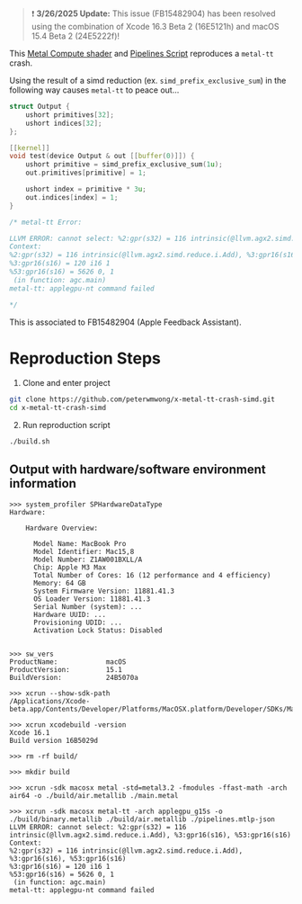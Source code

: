 > :exclamation: **3/26/2025 Update:** This issue (FB15482904) has been resolved using the combination of Xcode 16.3 Beta 2 (16E5121h) and macOS 15.4 Beta 2 (24E5222f)!

This [Metal Compute shader](./main.metal) and [Pipelines Script](./pipelines.mtlp-json) reproduces a `metal-tt` crash.

Using the result of a simd reduction (ex. `simd_prefix_exclusive_sum`) in the following way causes `metal-tt` to peace out...

```c++
struct Output {
    ushort primitives[32];
    ushort indices[32];
};

[[kernel]]
void test(device Output & out [[buffer(0)]]) {
    ushort primitive = simd_prefix_exclusive_sum(1u);
    out.primitives[primitive] = 1;

    ushort index = primitive * 3u;
    out.indices[index] = 1;
}

/* metal-tt Error:

LLVM ERROR: cannot select: %2:gpr(s32) = 116 intrinsic(@llvm.agx2.simd.reduce.i.Add), %3:gpr16(s16), %53:gpr16(s16)
Context:
%2:gpr(s32) = 116 intrinsic(@llvm.agx2.simd.reduce.i.Add), %3:gpr16(s16), %53:gpr16(s16)
%3:gpr16(s16) = 120 i16 1
%53:gpr16(s16) = 5626 0, 1
 (in function: agc.main)
metal-tt: applegpu-nt command failed

*/
```

This is associated to FB15482904 (Apple Feedback Assistant).

# Reproduction Steps

1. Clone and enter project
```sh
git clone https://github.com/peterwmwong/x-metal-tt-crash-simd.git
cd x-metal-tt-crash-simd
```
2. Run reproduction script
```sh
./build.sh
```

## Output with hardware/software environment information

```
>>> system_profiler SPHardwareDataType
Hardware:

    Hardware Overview:

      Model Name: MacBook Pro
      Model Identifier: Mac15,8
      Model Number: Z1AW001BXLL/A
      Chip: Apple M3 Max
      Total Number of Cores: 16 (12 performance and 4 efficiency)
      Memory: 64 GB
      System Firmware Version: 11881.41.3
      OS Loader Version: 11881.41.3
      Serial Number (system): ...
      Hardware UUID: ...
      Provisioning UDID: ...
      Activation Lock Status: Disabled


>>> sw_vers
ProductName:            macOS
ProductVersion:         15.1
BuildVersion:           24B5070a

>>> xcrun --show-sdk-path
/Applications/Xcode-beta.app/Contents/Developer/Platforms/MacOSX.platform/Developer/SDKs/MacOSX.sdk

>>> xcrun xcodebuild -version
Xcode 16.1
Build version 16B5029d

>>> rm -rf build/

>>> mkdir build

>>> xcrun -sdk macosx metal -std=metal3.2 -fmodules -ffast-math -arch air64 -o ./build/air.metallib ./main.metal

>>> xcrun -sdk macosx metal-tt -arch applegpu_g15s -o ./build/binary.metallib ./build/air.metallib ./pipelines.mtlp-json
LLVM ERROR: cannot select: %2:gpr(s32) = 116 intrinsic(@llvm.agx2.simd.reduce.i.Add), %3:gpr16(s16), %53:gpr16(s16)
Context:
%2:gpr(s32) = 116 intrinsic(@llvm.agx2.simd.reduce.i.Add), %3:gpr16(s16), %53:gpr16(s16)
%3:gpr16(s16) = 120 i16 1
%53:gpr16(s16) = 5626 0, 1
 (in function: agc.main)
metal-tt: applegpu-nt command failed
```
